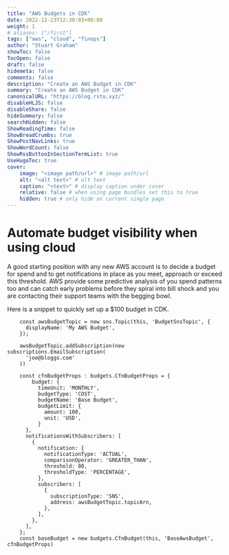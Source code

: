 ```yaml
---
title: "AWS Budgets in CDK"
date: 2022-12-23T12:30:03+00:00
weight: 1
# aliases: ["/first"]
tags: ["aws", "cloud", "finops"]
author: "Stuart Graham"
showToc: false
TocOpen: false
draft: false
hidemeta: false
comments: false
description: "Create an AWS Budget in CDK"
summary: "Create an AWS Budget in CDK"
canonicalURL: "https://blog.rstu.xyz/"
disableHLJS: false
disableShare: false
hideSummary: false
searchHidden: false
ShowReadingTime: false
ShowBreadCrumbs: true
ShowPostNavLinks: true
ShowWordCount: false
ShowRssButtonInSectionTermList: true
UseHugoToc: true
cover:
    image: "<image path/url>" # image path/url
    alt: "<alt text>" # alt text
    caption: "<text>" # display caption under cover
    relative: false # when using page bundles set this to true
    hidden: true # only hide on current single page
---
```


# Automate budget visibility when using cloud
A good starting position with any new AWS account is to decide a budget for spend and to get notifications in place as you meet, approach or exceed this threshold. AWS provide some predictive analysis of you spend patterns too and can catch early problems before they spiral into bill shock and you are contacting their support teams with the begging bowl. 

Here is a snippet to quickly set up a $100 budget in CDK. 
```
    const awsBudgetTopic = new sns.Topic(this, 'BudgetSnsTopic', {
      displayName: 'My AWS Budget',
    });

    awsBudgetTopic.addSubscription(new subscriptions.EmailSubscription(
      'joe@bloggs.com'
    ))

    const cfnBudgetProps : budgets.CfnBudgetProps = {
        budget: {
          timeUnit: 'MONTHLY',
          budgetType: 'COST',
          budgetName: 'Base Budget',
          budgetLimit: {
            amount: 100,
            unit: 'USD',
          }
      },
      notificationsWithSubscribers: [
        {
          notification: {
            notificationType: 'ACTUAL',
            comparisonOperator: 'GREATER_THAN',
            threshold: 80,
            thresholdType: 'PERCENTAGE',
          },
          subscribers: [
            {
              subscriptionType: 'SNS',
              address: awsBudgetTopic.topicArn,
            },
          ],
        },
      ],
    };
    const baseBudget = new budgets.CfnBudget(this, 'BaseAwsBudget', cfnBudgetProps)
```